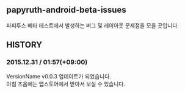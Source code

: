 ## papyruth-android-beta-issues
파피루스 베타 테스트에서 발생하는 버그 및 레이아웃 문제점을 모을 곳입니다.

## HISTORY

### 2015.12.31 / 01:57(+09:00)
> 
VersionName v0.0.3 업데이트가 되었습니다.  
아침 즈음에는 앱스토어에서 받아서 보실 수 있습니다.
